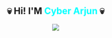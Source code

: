 <h2 align="center">💀 Hi! I'M <span style="color:#00FFFF;">Cyber Arjun</span> 💀</h2>

<p align="center">
  <img src="https://i.gifer.com/7jkI.gif" />
</p>

